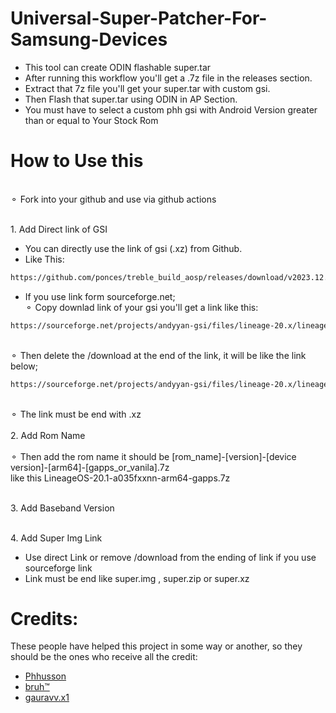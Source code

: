 # Universal-Super-Patcher-For-Samsung-Devices
- This tool can create ODIN flashable super.tar
- After running this workflow you'll get a .7z file in the releases section.
- Extract that 7z file you'll get your super.tar with custom gsi.
- Then Flash that super.tar using ODIN in AP Section.
- You must have to select a custom phh gsi with Android Version greater than or equal to Your Stock Rom 


# How to Use this

<br>⚬ Fork into your github and use via github actions</br>

<br>1. Add Direct link of GSI</br>

- You can directly use the link of gsi (.xz) from Github.
- Like This:
```sh
https://github.com/ponces/treble_build_aosp/releases/download/v2023.12.01/aosp-arm64-ab-gapps-14.0-20231201.img.xz
```
- If you use link form sourceforge.net;
<br>⚬ Copy downlad link of your gsi you'll get a link like this:</br>
 ```sh
https://sourceforge.net/projects/andyyan-gsi/files/lineage-20.x/lineage-20.1-20231116-UNOFFICIAL-arm64_bgN.img.xz/download
 ```
<br>⚬ Then delete the /download at the end of the link, it will be like the link below;</br>
 ```sh
https://sourceforge.net/projects/andyyan-gsi/files/lineage-20.x/lineage-20.1-20231116-UNOFFICIAL-arm64_bgN.img.xz
 ```
<br>⚬ The link must be end with .xz</br>
<br>2. Add Rom Name</br>
<br>⚬ Then add the rom name it should be [rom_name]-[version]-[device version]-[arm64]-[gapps_or_vanila].7z<br>
like this LineageOS-20.1-a035fxxnn-arm64-gapps.7z

<br>3. Add Baseband Version </br>

<br>4. Add Super Img Link
  - Use direct Link or remove /download from the ending of link if you use sourceforge link
  - Link must be end like super.img , super.zip or super.xz
 # Credits:
 These people have helped this project in some way or another, so they should be the ones who receive all the credit:
- [Phhusson](https://github.com/phhusson)
- [bruh™](https://github.com/Exynos-nibba)
- [gauravv.x1](https://github.com/gauravv-x1)
